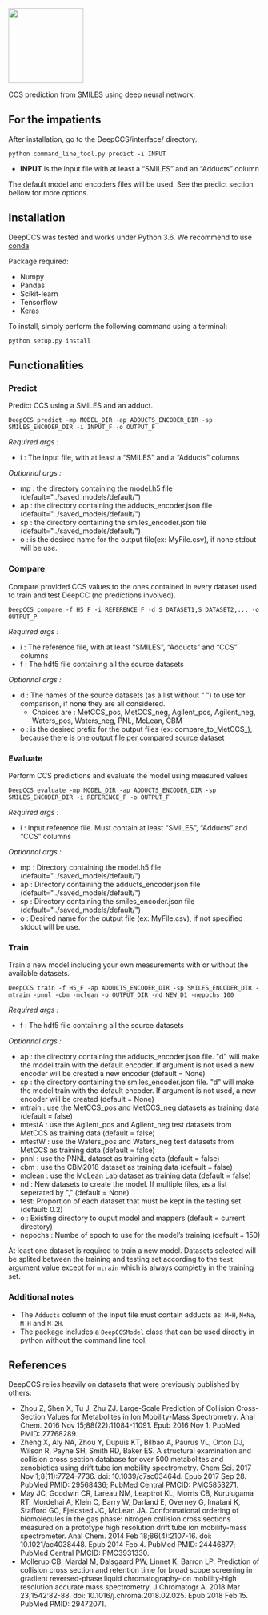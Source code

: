 <img src="http://gdurl.com/PrrA" width=150 height=150 />

CCS prediction from SMILES using deep neural network.

## For the impatients

After installation, go to the DeepCCS/interface/ directory.

    python command_line_tool.py predict -i INPUT

- **INPUT** is the input file with at least a “SMILES” and an “Adducts” column

The default model and encoders files will be used. See the predict section bellow for more options.

## Installation

DeepCCS was tested and works under Python 3.6. We recommend to use [conda](https://conda.io/docs/user-guide/install/download.html).

Package required:
 * Numpy
 * Pandas
 * Scikit-learn
 * Tensorflow
 * Keras

To install, simply perform the following command using a terminal:

    python setup.py install

## Functionalities

### Predict
Predict CCS using a SMILES and an adduct.

    DeepCCS predict -mp MODEL_DIR -ap ADDUCTS_ENCODER_DIR -sp SMILES_ENCODER_DIR -i INPUT_F -o OUTPUT_F

*Required args :*
- i : The input file, with at least a “SMILES” and a “Adducts” columns

*Optionnal args :*

- mp : the directory containing the model.h5 file (default="../saved_models/default/")
- ap : the directory containing the adducts_encoder.json file (default="../saved_models/default/")
- sp : the directory containing the smiles_encoder.json file (default="../saved_models/default/")
- o : is the desired name for the output file(ex: MyFile.csv), if none stdout will be use.


### Compare
Compare provided CCS values to the ones contained in every dataset used to train and test DeepCC (no predictions involved).

    DeepCCS compare -f H5_F -i REFERENCE_F -d S_DATASET1,S_DATASET2,... -o OUTPUT_P

*Required args :*
- i : The reference file, with at least “SMILES”, “Adducts” and “CCS” columns
- f : The hdf5 file containing all the source datasets

*Optionnal args :*
- d : The names of the source datasets (as a list without “ ”) to use for comparison, if none they are all considered.
    - Choices are : MetCCS_pos, MetCCS_neg, Agilent_pos, Agilent_neg,   Waters_pos, Waters_neg, PNL, McLean, CBM
- o : is the desired prefix for the output files (ex: compare_to_MetCCS_), because there is one output file per compared source dataset

### Evaluate
Perform CCS predictions and evaluate the model using measured values

    DeepCCS evaluate -mp MODEL_DIR -ap ADDUCTS_ENCODER_DIR -sp SMILES_ENCODER_DIR -i REFERENCE_F -o OUTPUT_F

*Required args :*
- i : Input reference file. Must contain at least “SMILES”, “Adducts” and “CCS” columns

*Optionnal args :*
- mp : Directory containing the model.h5 file (default="../saved_models/default/")
- ap : Directory containing the adducts_encoder.json file (default="../saved_models/default/")
- sp : Directory containing the smiles_encoder.json file (default="../saved_models/default/")
- o : Desired name for the output file (ex: MyFile.csv), if not specified stdout will be use.


### Train
Train a new model including your own measurements with or without the available datasets.

    DeepCCS train -f H5_F -ap ADDUCTS_ENCODER_DIR -sp SMILES_ENCODER_DIR -mtrain -pnnl -cbm -mclean -o OUTPUT_DIR -nd NEW_D1 -nepochs 100

*Required args :*
- f : The hdf5 file containing all the source datasets

*Optionnal args :*
- ap : the directory containing the adducts_encoder.json file. "d" will make the model train with the default
encoder. If  argument is not used a new encoder will be created a new encoder (default = None)
- sp : the directory containing the smiles_encoder.json file. "d" will make the model train with the default
encoder. If argument is not used, a new encoder will be created (default = None)
- mtrain : use the MetCCS_pos and MetCCS_neg datasets as training data (default = false)
- mtestA : use the Agilent_pos and Agilent_neg test datasets from MetCCS as training data (default = false)
- mtestW : use the Waters_pos and Waters_neg test datasets from MetCCS as training data (default = false)
- pnnl : use the PNNL dataset as training data (default = false)
- cbm : use the CBM2018 dataset as training data (default = false)
- mclean : use the McLean Lab dataset as training data (default = false)
- nd : New datasets to create the model. If multiple files, as a list seperated by "," (default = None)
- test: Proportion of each dataset that must be kept in the testing set (default: 0.2)
- o : Existing directory to ouput model and mappers (default = current directory)
- nepochs : Numbe of epoch to use for the model’s training (default = 150)

At least one dataset is required to train a new model. Datasets selected will be splited between the training
and testing set according to the `test` argument value except for `mtrain` which is always
completly in the training set.

### Additional notes
 * The `Adducts` column of the input file must contain adducts as: `M+H`, `M+Na`, `M-H` and `M-2H`.
 * The package includes a `DeepCCSModel` class that can be used directly in python without the command line tool.

## References
DeepCCS relies heavily on datasets that were previously published by others:

* Zhou Z, Shen X, Tu J, Zhu ZJ. Large-Scale Prediction of Collision Cross-Section Values for Metabolites in Ion
Mobility-Mass Spectrometry. Anal Chem. 2016 Nov 15;88(22):11084-11091. Epub 2016 Nov 1. PubMed PMID: 27768289.
* Zheng X, Aly NA, Zhou Y, Dupuis KT, Bilbao A, Paurus VL, Orton DJ, Wilson R, Payne SH, Smith RD, Baker ES. A structural
examination and collision cross section database for over 500 metabolites and xenobiotics using drift tube ion
mobility spectrometry. Chem Sci. 2017 Nov 1;8(11):7724-7736. doi: 10.1039/c7sc03464d. Epub 2017 Sep 28.
PubMed PMID: 29568436; PubMed Central PMCID: PMC5853271.
* May JC, Goodwin CR, Lareau NM, Leaptrot KL, Morris CB, Kurulugama RT, Mordehai A, Klein C, Barry W, Darland E, Overney G,
Imatani K, Stafford GC, Fjeldsted JC, McLean JA. Conformational ordering of biomolecules in the gas phase: nitrogen
collision cross sections measured on a prototype high resolution drift tube ion mobility-mass spectrometer.
Anal Chem. 2014 Feb 18;86(4):2107-16. doi: 10.1021/ac4038448. Epub 2014 Feb 4. PubMed PMID: 24446877; PubMed Central PMCID:
PMC3931330.
* Mollerup CB, Mardal M, Dalsgaard PW, Linnet K, Barron LP. Prediction of
collision cross section and retention time for broad scope screening in gradient
reversed-phase liquid chromatography-ion mobility-high resolution accurate mass
spectrometry. J Chromatogr A. 2018 Mar 23;1542:82-88. doi:
10.1016/j.chroma.2018.02.025. Epub 2018 Feb 15. PubMed PMID: 29472071.



